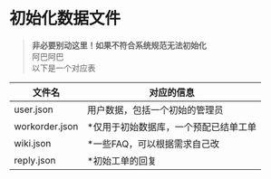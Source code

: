 # 初始化数据文件
> **非必要别动这里！如果不符合系统规范无法初始化**  
阿巴阿巴  
以下是一个对应表  

| 文件名           | 对应的信息               |
|---------------|---------------------|
| user.json     | 用户数据，包括一个初始的管理员     |
| workorder.json | *仅用于初始数据库，一个预配已结单工单 |
| wiki.json     | *一些FAQ，可以根据需求自己改    |
| reply.json    | *初始工单的回复            |